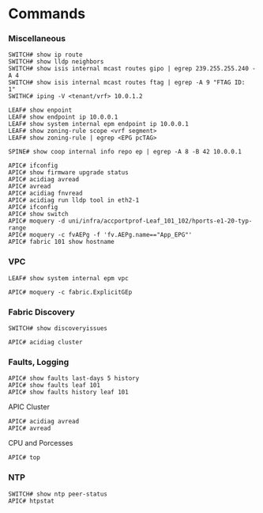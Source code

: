 # Commands

### Miscellaneous
```
SWITCH# show ip route
SWITCH# show lldp neighbors
SWITCH# show isis internal mcast routes gipo | egrep 239.255.255.240 -A 4
SWITCH# show isis internal mcast routes ftag | egrep -A 9 "FTAG ID:  1"
SWITHC# iping -V <tenant/vrf> 10.0.1.2
```
```
LEAF# show enpoint
LEAF# show endpoint ip 10.0.0.1
LEAF# show system internal epm endpoint ip 10.0.0.1
LEAF# show zoning-rule scope <vrf segment>
LEAF# show zoning-rule | egrep <EPG pcTAG>
```
```
SPINE# show coop internal info repo ep | egrep -A 8 -B 42 10.0.0.1
```
```
APIC# ifconfig
APIC# show firmware upgrade status
APIC# acidiag avread
APIC# avread
APIC# acidiag fnvread
APIC# acidiag run lldp tool in eth2-1
APIC# ifconfig
APIC# show switch
APIC# moquery -d uni/infra/accportprof-Leaf_101_102/hports-e1-20-typ-range
APIC# moquery -c fvAEPg -f 'fv.AEPg.name=="App_EPG"'
APIC# fabric 101 show hostname
```
### VPC
```
LEAF# show system internal epm vpc
```
```
APIC# moquery -c fabric.ExplicitGEp
```
### Fabric Discovery
```
SWITCH# show discoveryissues
```
```
APIC# acidiag cluster
```
### Faults, Logging
```
APIC# show faults last-days 5 history
APIC# show faults leaf 101
APIC# show faults history leaf 101
```
APIC Cluster
```
APIC# acidiag avread
APIC# avread
```
CPU and Porcesses
```
APIC# top
```
### NTP
```
SWITCH# show ntp peer-status
APIC# htpstat
```
